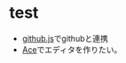 test
====
* [github.js](https://github.com/michael/github)でgithubと連携
* [Ace](https://github.com/ajaxorg/ace)でエディタを作りたい。